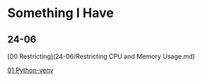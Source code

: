 # Something I Have

## 24-06

[00 Restricting](24-06/Restricting CPU and Memory Usage.md)

[01 Python-venv](24-06/python-venv.md)
